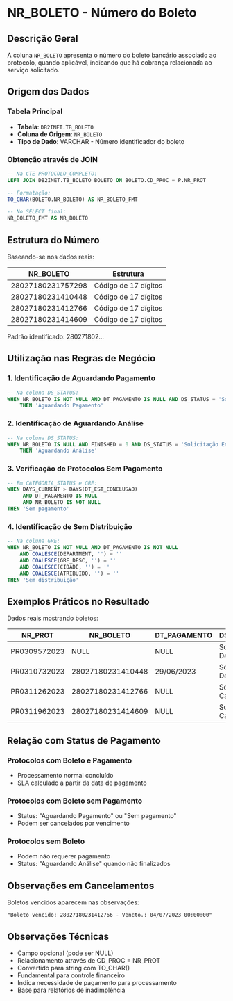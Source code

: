 # NR_BOLETO - Número do Boleto

## Descrição Geral

A coluna `NR_BOLETO` apresenta o número do boleto bancário associado ao protocolo, quando aplicável, indicando que há cobrança relacionada ao serviço solicitado.

## Origem dos Dados

### Tabela Principal
- **Tabela**: `DB2INET.TB_BOLETO`
- **Coluna de Origem**: `NR_BOLETO`
- **Tipo de Dado**: VARCHAR - Número identificador do boleto

### Obtenção através de JOIN

```sql
-- Na CTE PROTOCOLO_COMPLETO:
LEFT JOIN DB2INET.TB_BOLETO BOLETO ON BOLETO.CD_PROC = P.NR_PROT

-- Formatação:
TO_CHAR(BOLETO.NR_BOLETO) AS NR_BOLETO_FMT

-- No SELECT final:
NR_BOLETO_FMT AS NR_BOLETO
```

## Estrutura do Número

Baseando-se nos dados reais:

| NR_BOLETO | Estrutura |
|-----------|-----------|
| 28027180231757298 | Código de 17 dígitos |
| 28027180231410448 | Código de 17 dígitos |
| 28027180231412766 | Código de 17 dígitos |
| 28027180231414609 | Código de 17 dígitos |

Padrão identificado: 280271802...

## Utilização nas Regras de Negócio

### 1. Identificação de Aguardando Pagamento

```sql
-- Na coluna DS_STATUS:
WHEN NR_BOLETO IS NOT NULL AND DT_PAGAMENTO IS NULL AND DS_STATUS = 'Solicitação Enviada'
    THEN 'Aguardando Pagamento'
```

### 2. Identificação de Aguardando Análise

```sql
-- Na coluna DS_STATUS:
WHEN NR_BOLETO IS NULL AND FINISHED = 0 AND DS_STATUS = 'Solicitação Enviada'
    THEN 'Aguardando Análise'
```

### 3. Verificação de Protocolos Sem Pagamento

```sql
-- Em CATEGORIA_STATUS e GRE:
WHEN DAYS_CURRENT > DAYS(DT_EST_CONCLUSAO) 
     AND DT_PAGAMENTO IS NULL 
     AND NR_BOLETO IS NOT NULL
THEN 'Sem pagamento'
```

### 4. Identificação de Sem Distribuição

```sql
-- Na coluna GRE:
WHEN NR_BOLETO IS NOT NULL AND DT_PAGAMENTO IS NOT NULL
    AND COALESCE(DEPARTMENT, '') = ''
    AND COALESCE(GRE_DESC, '') = ''
    AND COALESCE(CIDADE, '') = ''
    AND COALESCE(ATRIBUIDO, '') = ''
THEN 'Sem distribuição'
```

## Exemplos Práticos no Resultado

Dados reais mostrando boletos:

| NR_PROT | NR_BOLETO | DT_PAGAMENTO | DS_STATUS | CATEGORIA_STATUS |
|---------|-----------|--------------|-----------|------------------|
| PR0309572023 | NULL | NULL | Solicitação Deferida | Fora do Prazo |
| PR0310732023 | 28027180231410448 | 29/06/2023 | Solicitação Deferida | Fora do Prazo |
| PR0311262023 | 28027180231412766 | NULL | Solicitação Cancelada | Sem pagamento |
| PR0311962023 | 28027180231414609 | NULL | Solicitação Cancelada | Sem pagamento |

## Relação com Status de Pagamento

### Protocolos com Boleto e Pagamento
- Processamento normal concluído
- SLA calculado a partir da data de pagamento

### Protocolos com Boleto sem Pagamento
- Status: "Aguardando Pagamento" ou "Sem pagamento"
- Podem ser cancelados por vencimento

### Protocolos sem Boleto
- Podem não requerer pagamento
- Status: "Aguardando Análise" quando não finalizados

## Observações em Cancelamentos

Boletos vencidos aparecem nas observações:
```
"Boleto vencido: 28027180231412766 - Vencto.: 04/07/2023 00:00:00"
```

## Observações Técnicas

- Campo opcional (pode ser NULL)
- Relacionamento através de CD_PROC = NR_PROT
- Convertido para string com TO_CHAR()
- Fundamental para controle financeiro
- Indica necessidade de pagamento para processamento
- Base para relatórios de inadimplência